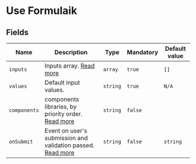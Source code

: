 # Use Formulaik

## Fields

| Name     | Description              | Type | Mandatory | Default value |
| ------------------- | -------------------------- | -- | -- | -- |
| `inputs` | Inputs array. [Read more](./input/overview) | `array`| `true`| `[]`|
| `values` | Default input values.  | `string`| `true`| `N/A`|
| `components` | components libraries, by priority order. [Read more](./componentlibrary/overview)| `string`| `false`| |
| `onSubmit`  | Event on user's submission and validation passed. [Read more](./submission) | `string` | `false`| `string`|